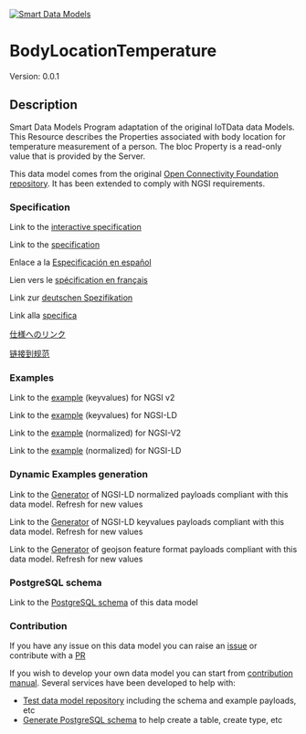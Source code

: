 [![Smart Data Models](https://smartdatamodels.org/wp-content/uploads/2022/01/SmartDataModels_logo.png "Logo")](https://smartdatamodels.org)
# BodyLocationTemperature
Version: 0.0.1

## Description 

Smart Data Models Program adaptation of the original IoTData data Models. This Resource describes the Properties associated with body location for temperature measurement of a person. The bloc Property is a read-only value that is provided by the Server.

This data model comes from the original [Open Connectivity Foundation repository](https://github.com/openconnectivityfoundation/IoTDataModels). It has been extended to comply with NGSI requirements.
### Specification

Link to the [interactive specification](https://swagger.lab.fiware.org/?url=https://smart-data-models.github.io/dataModel.OCF/BodyLocationTemperature/swagger.yaml)

Link to the [specification](https://github.com/smart-data-models/dataModel.OCF/blob/master/BodyLocationTemperature/doc/spec.md)

Enlace a la [Especificación en español](https://github.com/smart-data-models/dataModel.OCF/blob/master/BodyLocationTemperature/doc/spec_ES.md)

Lien vers le [spécification en français](https://github.com/smart-data-models/dataModel.OCF/blob/master/BodyLocationTemperature/doc/spec_FR.md)

Link zur [deutschen Spezifikation](https://github.com/smart-data-models/dataModel.OCF/blob/master/BodyLocationTemperature/doc/spec_DE.md)

Link alla [specifica](https://github.com/smart-data-models/dataModel.OCF/blob/master/BodyLocationTemperature/doc/spec_IT.md)

[仕様へのリンク](https://github.com/smart-data-models/dataModel.OCF/blob/master/BodyLocationTemperature/doc/spec_JA.md)

[链接到规范](https://github.com/smart-data-models/dataModel.OCF/blob/master/BodyLocationTemperature/doc/spec_ZH.md)
### Examples

Link to the [example](https://smart-data-models.github.io/dataModel.OCF/BodyLocationTemperature/examples/example.json) (keyvalues) for NGSI v2

Link to the [example](https://smart-data-models.github.io/dataModel.OCF/BodyLocationTemperature/examples/example.jsonld) (keyvalues) for NGSI-LD

Link to the [example](https://smart-data-models.github.io/dataModel.OCF/BodyLocationTemperature/examples/example-normalized.json) (normalized) for NGSI-V2

Link to the [example](https://smart-data-models.github.io/dataModel.OCF/BodyLocationTemperature/examples/example-normalized.jsonld) (normalized) for NGSI-LD
### Dynamic Examples generation

Link to the [Generator](https://smartdatamodels.org/extra/ngsi-ld_generator.php?schemaUrl=https://raw.githubusercontent.com/smart-data-models/dataModel.OCF/master/BodyLocationTemperature/schema.json&email=info@smartdatamodels.org) of NGSI-LD normalized payloads compliant with this data model. Refresh for new values

Link to the [Generator](https://smartdatamodels.org/extra/ngsi-ld_generator_keyvalues.php?schemaUrl=https://raw.githubusercontent.com/smart-data-models/dataModel.OCF/master/BodyLocationTemperature/schema.json&email=info@smartdatamodels.org) of NGSI-LD keyvalues payloads compliant with this data model. Refresh for new values

Link to the [Generator](https://smartdatamodels.org/extra/geojson_features_generator.php?schemaUrl=https://raw.githubusercontent.com/smart-data-models/dataModel.OCF/master/BodyLocationTemperature/schema.json&email=info@smartdatamodels.org) of geojson feature format payloads compliant with this data model. Refresh for new values
### PostgreSQL schema

Link to the [PostgreSQL schema](https://github.com/smart-data-models/dataModel.OCF/blob/master/BodyLocationTemperature/schema.sql) of this data model
### Contribution

 If you have any issue on this data model you can raise an [issue](https://github.com/smart-data-models/dataModel.OCF/issues)  or contribute with a [PR](https://github.com/smart-data-models/dataModel.OCF/pulls)

 If you wish to develop your own data model you can start from [contribution manual](https://bit.ly/contribution_manual). Several services have been developed to help with: 
 - [Test data model repository](https://smartdatamodels.org/index.php/data-models-contribution-api/) including the schema and example payloads, etc
 - [Generate PostgreSQL schema](https://smartdatamodels.org/index.php/sql-service/) to help create a table, create type, etc
